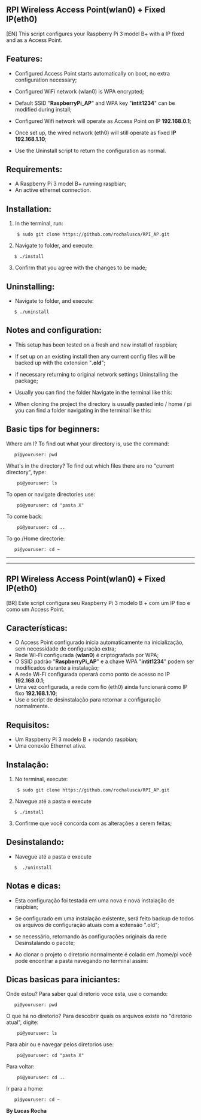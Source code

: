 ## RPI Wireless Access Point(wlan0) + Fixed IP(eth0)
[EN]
This script configures your Raspberry Pi 3 model B+ with a IP fixed and as a Access Point.

## Features:

* Configured Access Point starts automatically on boot, no extra configuration necessary;
* Configured WiFi network (wlan0) is WPA encrypted;
* Default SSID "**RaspberryPi_AP**" and WPA key "**intit1234**" can be modified during install;
* Configured Wifi network will operate as Access Point on IP **192.168.0.1**;
* Once set up, the wired network (eth0) will still operate as fixed **IP 192.168.1.10**;

* Use the Uninstall script to return the configuration as normal.

## Requirements:

* A Raspberry Pi 3 model B+ running raspbian;
* An active ethernet connection.

## Installation:

1. In the terminal, run:
```
    $ sudo git clone https://github.com/rochalusca/RPI_AP.git
```
2. Navigate to folder, and execute:
```
   $ ./install
```
3. Confirm that you agree with the changes to be made;

## Uninstalling:

* Navigate to folder, and execute:
``` 
   $ ./uninstall
```
## Notes and configuration:

* This setup has been tested on a fresh and new install of raspbian;
* If set up on an existing install then any current config files will be backed up with the extension "**.old**";
* if necessary returning to original network settings Uninstalling the package;

* Usually you can find the folder Navigate in the terminal like this:
* When cloning the project the directory is usually pasted into / home / pi you can find a folder navigating in the terminal like this:

## Basic tips for beginners:
Where am I? To find out what your directory is, use the command:
```
   pi@youruser: pwd
```
What's in the directory? To find out which files there are no "current directory", type:
```
    pi@youruser: ls
```
To open or navigate directories use:
```
    pi@youruser: cd "pasta X"
```
To come back:
```
    pi@youruser: cd ..
``` 
To go /Home directorie:
 ```
    pi@youruser: cd ~
```

<hr/><hr/>

## RPI Wireless Access Point(wlan0) + Fixed IP(eth0)
[BR]
Este script configura seu Raspberry Pi 3 modelo B + com um IP fixo e como um Access Point.

## Características:

* O Access Point configurado inicia automaticamente na inicialização, sem necessidade de configuração extra;
* Rede Wi-Fi configurada (**wlan0**) é criptografada por WPA;
* O SSID padrão "**RaspberryPi_AP**" e a chave WPA "**intit1234**" podem ser modificados durante a instalação;
* A rede Wi-Fi configurada operará como ponto de acesso no IP **192.168.0.1**;
* Uma vez configurada, a rede com fio (eth0) ainda funcionará como IP fixo **192.168.1.10**;
 
* Use o script de desinstalação para retornar a configuração normalmente.

## Requisitos:

* Um Raspberry Pi 3 modelo B + rodando raspbian;
* Uma conexão Ethernet ativa.

## Instalação:

1. No terminal, execute:
```
    $ sudo git clone https://github.com/rochalusca/RPI_AP.git
```
2. Navegue até a pasta e execute
```
   $ ./install
```
3. Confirme que você concorda com as alterações a serem feitas;

## Desinstalando:

* Navegue até a pasta e execute
``` 
   $  ./uninstall
```
## Notas e dicas:

* Esta configuração foi testada em uma nova e nova instalação de raspbian;
* Se configurado em uma instalação existente, será feito backup de todos os arquivos de configuração atuais com a extensão ".old";
* se necessário, retornando às configurações originais da rede Desinstalando o pacote;

* Ao clonar o projeto o diretorio normalmente é colado em /home/pi você pode encontrar a pasta navegando no terminal assim:

## Dicas basicas para iniciantes:

Onde estou? Para saber qual diretorio voce esta, use o comando:
```
   pi@youruser: pwd
```
O que há no diretorio? Para descobrir quais os arquivos existe no "diretório atual", digite:
```
    pi@youruser: ls
```
Para abir ou e navegar pelos diretorios use:
```
    pi@youruser: cd "pasta X"
```
Para voltar:
```
    pi@youruser: cd ..
```
Ir para a home:
 ```
    pi@youruser: cd ~
```

**By Lucas Rocha**
